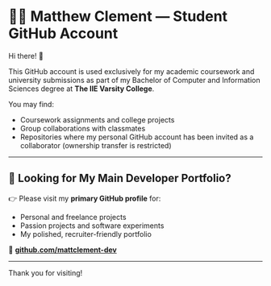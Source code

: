 # 👨‍💻 Matthew Clement — Student GitHub Account

Hi there! 👋

This GitHub account is used exclusively for my academic coursework and university submissions as part of my Bachelor of Computer and Information Sciences degree at **The IIE Varsity College**.

You may find:
- Coursework assignments and college projects
- Group collaborations with classmates
- Repositories where my personal GitHub account has been invited as a collaborator (ownership transfer is restricted)

---

## 📍 Looking for My Main Developer Portfolio?

👉 Please visit my **primary GitHub profile** for:
- Personal and freelance projects
- Passion projects and software experiments
- My polished, recruiter-friendly portfolio

🔗 **[github.com/mattclement-dev](https://github.com/mattclement-dev)**

---

Thank you for visiting!
